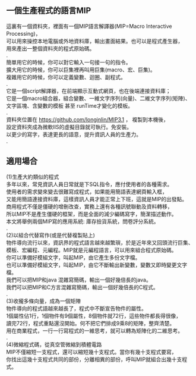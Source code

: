 ## 一個生產程式的語言MIP                                                        <br>
  這裏有一個資料夾，裡面有一個MIP語言解譯器(MIP=Macro Interactive Processing)， <br>
  可以用來操控本地電腦或外地資料庫，輸出畫面結果。也可以是程式產生器，          <br>
  用來產出一整個資料夾的程式原始碼。                                            <br>
  .                                                                             <br>
  簡單用它的時候，你可以對它輸入一句接一句的指令。                              <br>
  擴大用它的時候，你可以巨集裡再叫用巨集(macro、宏、巨集)。                     <br>
  複雜用它的時候，你可以定義變數、迴圈、副程式。                                <br>
  .                                                                             <br>
  它是一個script解譯器，在前端顯示互動式網頁，也在後端連接資料庫；              <br>
  它是一個macro組合器，組合變數、一維文字序列(向量)、二維文字序列(矩陣)、       <br>
  文字區塊、含變數的模板 甚至 runTime才變化的模板。                             <br>
  .                                                                             <br>
  資料夾位置在 https://github.com/longinlin/MIP3.1 ， 複製到本機後，                <br>
  設定資料夾成為微軟IIS的虛擬目錄就可執行。免安裝。                             <br>
  以更少的寫字，表達更長的語意，提升資訊人員的生產力。                          <br>
  .                                                                             <br>
## 適用場合                                                                     <br>
 (1)生產大約類似的程式                                                          <br>
   多年以來，常見資訊人員日常就是下SQL指令，應付使用者的各種需求。              <br>
   使用者的需求變來變去很難寫成程式，如果能用簡語表達網頁輸入框，               <br>
   又能用簡語連接資料庫，這樣資訊人員才能正常上下班，這就是MIP的出發點。        <br>
   商用程式不僅是僵硬的增刪改查，實務上還有各種訊號聯動及資料轉移，             <br>
   所以MIP不是產生僵硬的框架，而是全面的減少編碼寫字，簡潔描述動作。            <br>
   本文將舉例兩個MIP寫的應用系統: 庫存撿貨系統，問卷評分系統。 <br>
   .                                                                            <br>
 (2)以組合代替寫作(或是代替複製貼上)                                            <br>
   物件導向流行以來，資訊界的程式語言越來越繁瑣，於是近年來又回頭流行巨集、     <br>
   模板、宏編程、元編程。MIP就是元編程語言，可以用來組合程式原始碼。            <br>
   你可以準備好模組文字，叫起MIP，由它產生多份文字檔。                          <br>
   也可以準備好模組文字，叫起MIP，由它不斷輸出新變數，變數又即時變更文字檔。    <br>
   我們可以把MIP和java 混雜寫簡碼，輸出一個好幾倍長的java。                     <br>
   我們可以把MIP和C方言混雜寫簡碼，輸出一個好幾倍長的C程式。                    <br>
   .                                                                            <br>
 (3)收攏多條向量，成為一個矩陣                                                  <br>
   物件導向的程式語越來越長了，程式中不斷宣告物件的屬性。                       <br>
   1個屬性佔1行，1個物件有9個屬性，8個物件就72行，這些物件都長得很像，          <br>
   讀完72行，程式重點還沒開始。何不把它們排成9乘8的矩陣，整齊清楚。             <br>
   用在商業程式，一行一行寫程式的一維思考，就可以轉為矩陣化的二維思考。         <br>
   .                                                                            <br>
 (4)微縮程式碼，從真空管微縮到積體電路                                          <br>
   MIP不僅縮短一支程式，還可以縮短幾十支程式。當你有幾十支程式要寫，            <br>
   你找出這幾十支程式共同的部份，分離相異的部份，呼叫MIP就組合出幾十支程式。    <br>
